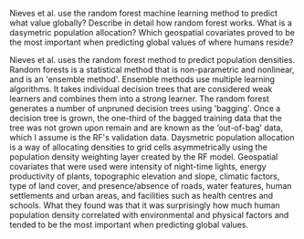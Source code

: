 Nieves et al. use the random forest machine learning method to predict what value globally?  Describe in detail how random forest works.  What is a dasymetric population allocation? Which geospatial covariates proved to be the most important when predicting global values of where humans reside?

Nieves et al. uses the random forest method to predict population densities.
Random forests is a statistical method that is non-parametric and nonlinear, and is an 'ensemble method'. Ensemble methods use multiple learning algorithms. It takes individual decision trees that are considered weak learners and combines them into a strong learner. The random forest generates a number of unpruned decision trees using 'bagging'. Once a decision tree is grown, the one-third of the bagged training data that the tree was not grown upon remain and are known as the ‘out-of-bag’ data, which I assume is the RF's validation data.
Daysmetric population allocation is a way of allocating densities to grid cells asymmetrically using the population density weighting layer created by the RF model.
Geospatial covariates that were used were intensity of night-time lights, energy productivity of plants, topographic elevation and slope, climatic factors, type of land cover, and presence/absence of roads, water features, human settlements
and urban areas, and facilities such as health centres and schools. What they found was that it was surprisingly how much human population density correlated with environmental and physical factors and tended to be the most important when predicting global values.
